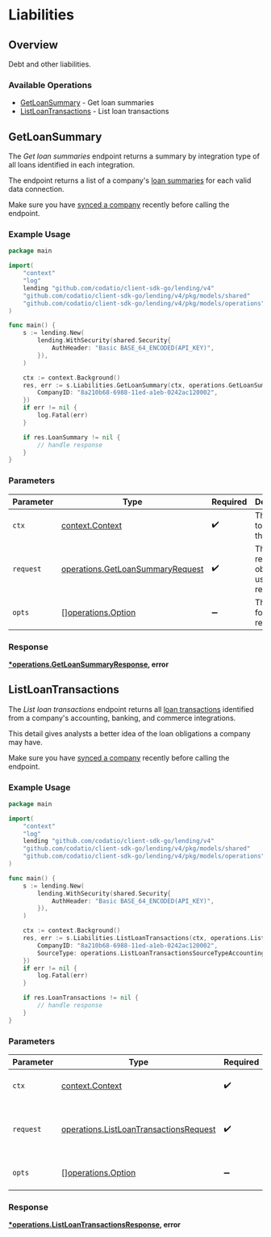 # Liabilities

## Overview

Debt and other liabilities.

### Available Operations

* [GetLoanSummary](#getloansummary) - Get loan summaries
* [ListLoanTransactions](#listloantransactions) - List loan transactions

## GetLoanSummary

The *Get loan summaries* endpoint returns a summary by integration type of all loans identified in each integration.

The endpoint returns a list of a company's [loan summaries](https://docs.codat.io/lending-api#/schemas/LoanSummary) for each valid data connection.

Make sure you have [synced a company](https://docs.codat.io/lending-api#/operations/refresh-company-data) recently before calling the endpoint.


### Example Usage

```go
package main

import(
	"context"
	"log"
	lending "github.com/codatio/client-sdk-go/lending/v4"
	"github.com/codatio/client-sdk-go/lending/v4/pkg/models/shared"
	"github.com/codatio/client-sdk-go/lending/v4/pkg/models/operations"
)

func main() {
    s := lending.New(
        lending.WithSecurity(shared.Security{
            AuthHeader: "Basic BASE_64_ENCODED(API_KEY)",
        }),
    )

    ctx := context.Background()
    res, err := s.Liabilities.GetLoanSummary(ctx, operations.GetLoanSummaryRequest{
        CompanyID: "8a210b68-6988-11ed-a1eb-0242ac120002",
    })
    if err != nil {
        log.Fatal(err)
    }

    if res.LoanSummary != nil {
        // handle response
    }
}
```

### Parameters

| Parameter                                                                            | Type                                                                                 | Required                                                                             | Description                                                                          |
| ------------------------------------------------------------------------------------ | ------------------------------------------------------------------------------------ | ------------------------------------------------------------------------------------ | ------------------------------------------------------------------------------------ |
| `ctx`                                                                                | [context.Context](https://pkg.go.dev/context#Context)                                | :heavy_check_mark:                                                                   | The context to use for the request.                                                  |
| `request`                                                                            | [operations.GetLoanSummaryRequest](../../models/operations/getloansummaryrequest.md) | :heavy_check_mark:                                                                   | The request object to use for the request.                                           |
| `opts`                                                                               | [][operations.Option](../../models/operations/option.md)                             | :heavy_minus_sign:                                                                   | The options for this request.                                                        |


### Response

**[*operations.GetLoanSummaryResponse](../../models/operations/getloansummaryresponse.md), error**


## ListLoanTransactions

The *List loan transactions* endpoint returns all [loan transactions](https://docs.codat.io/lending-api#/schemas/LoanTransactions) identified from a company's accounting, banking, and commerce integrations.

This detail gives analysts a better idea of the loan obligations a company may have.

Make sure you have [synced a company](https://docs.codat.io/lending-api#/operations/refresh-company-data) recently before calling the endpoint.


### Example Usage

```go
package main

import(
	"context"
	"log"
	lending "github.com/codatio/client-sdk-go/lending/v4"
	"github.com/codatio/client-sdk-go/lending/v4/pkg/models/shared"
	"github.com/codatio/client-sdk-go/lending/v4/pkg/models/operations"
)

func main() {
    s := lending.New(
        lending.WithSecurity(shared.Security{
            AuthHeader: "Basic BASE_64_ENCODED(API_KEY)",
        }),
    )

    ctx := context.Background()
    res, err := s.Liabilities.ListLoanTransactions(ctx, operations.ListLoanTransactionsRequest{
        CompanyID: "8a210b68-6988-11ed-a1eb-0242ac120002",
        SourceType: operations.ListLoanTransactionsSourceTypeAccounting,
    })
    if err != nil {
        log.Fatal(err)
    }

    if res.LoanTransactions != nil {
        // handle response
    }
}
```

### Parameters

| Parameter                                                                                        | Type                                                                                             | Required                                                                                         | Description                                                                                      |
| ------------------------------------------------------------------------------------------------ | ------------------------------------------------------------------------------------------------ | ------------------------------------------------------------------------------------------------ | ------------------------------------------------------------------------------------------------ |
| `ctx`                                                                                            | [context.Context](https://pkg.go.dev/context#Context)                                            | :heavy_check_mark:                                                                               | The context to use for the request.                                                              |
| `request`                                                                                        | [operations.ListLoanTransactionsRequest](../../models/operations/listloantransactionsrequest.md) | :heavy_check_mark:                                                                               | The request object to use for the request.                                                       |
| `opts`                                                                                           | [][operations.Option](../../models/operations/option.md)                                         | :heavy_minus_sign:                                                                               | The options for this request.                                                                    |


### Response

**[*operations.ListLoanTransactionsResponse](../../models/operations/listloantransactionsresponse.md), error**

